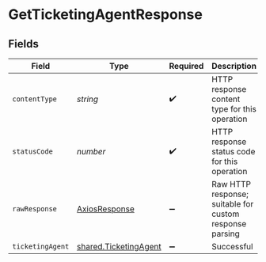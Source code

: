# GetTicketingAgentResponse


## Fields

| Field                                                          | Type                                                           | Required                                                       | Description                                                    |
| -------------------------------------------------------------- | -------------------------------------------------------------- | -------------------------------------------------------------- | -------------------------------------------------------------- |
| `contentType`                                                  | *string*                                                       | :heavy_check_mark:                                             | HTTP response content type for this operation                  |
| `statusCode`                                                   | *number*                                                       | :heavy_check_mark:                                             | HTTP response status code for this operation                   |
| `rawResponse`                                                  | [AxiosResponse](https://axios-http.com/docs/res_schema)        | :heavy_minus_sign:                                             | Raw HTTP response; suitable for custom response parsing        |
| `ticketingAgent`                                               | [shared.TicketingAgent](../../models/shared/ticketingagent.md) | :heavy_minus_sign:                                             | Successful                                                     |
